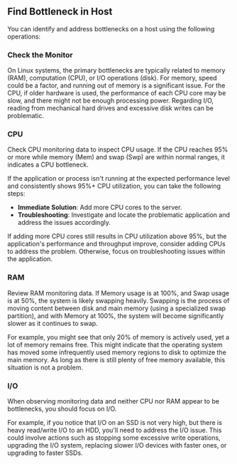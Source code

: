 ## Find Bottleneck in Host

You can identify and address bottlenecks on a host using the following operations:

### Check the Monitor

On Linux systems, the primary bottlenecks are typically related to memory (RAM), computation (CPU), or I/O operations (disk). For memory, speed could be a factor, and running out of memory is a significant issue. For the CPU, if older hardware is used, the performance of each CPU core may be slow, and there might not be enough processing power. Regarding I/O, reading from mechanical hard drives and excessive disk writes can be problematic.

### CPU

Check CPU monitoring data to inspect CPU usage. If the CPU reaches 95% or more while memory (Mem) and swap (Swp) are within normal ranges, it indicates a CPU bottleneck.

If the application or process isn't running at the expected performance level and consistently shows 95%+ CPU utilization, you can take the following steps:

* **Immediate Solution**: Add more CPU cores to the server.
* **Troubleshooting**: Investigate and locate the problematic application and address the issues accordingly.

If adding more CPU cores still results in CPU utilization above 95%, but the application's performance and throughput improve, consider adding CPUs to address the problem. Otherwise, focus on troubleshooting issues within the application.

### RAM

Review RAM monitoring data. If Memory usage is at 100%, and Swap usage is at 50%, the system is likely swapping heavily. Swapping is the process of moving content between disk and main memory (using a specialized swap partition), and with Memory at 100%, the system will become significantly slower as it continues to swap.

For example, you might see that only 20% of memory is actively used, yet a lot of memory remains free. This might indicate that the operating system has moved some infrequently used memory regions to disk to optimize the main memory. As long as there is still plenty of free memory available, this situation is not a problem.

### I/O

When observing monitoring data and neither CPU nor RAM appear to be bottlenecks, you should focus on I/O.

For example, if you notice that I/O on an SSD is not very high, but there is heavy read/write I/O to an HDD, you'll need to address the I/O issue. This could involve actions such as stopping some excessive write operations, upgrading the I/O system, replacing slower I/O devices with faster ones, or upgrading to faster SSDs.